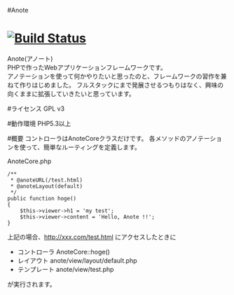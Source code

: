 #Anote  

[![Build Status](https://secure.travis-ci.org/ackintosh/Anote.png?branch=master)](http://travis-ci.org/ackintosh/Anote)  
=====

Anote(アノート)  
PHPで作ったWebアプリケーションフレームワークです。  
アノテーションを使って何かやりたいと思ったのと、フレームワークの習作を兼ねて作りはじめました。	
フルスタックにまで発展させるつもりはなく、興味の向くままに拡張していきたいと思っています。	

#ライセンス
GPL v3  

#動作環境
PHP5.3以上  

#概要
コントローラはAnoteCoreクラスだけです。
各メソッドのアノテーションを使って、簡単なルーティングを定義します。

AnoteCore.php 

    /**
     * @anoteURL(/test.html)
     * @anoteLayout(default)
     */
    public function hoge()
    {
        $this->viewer->h1 = 'my test';
        $this->viewer->content = 'Hello, Anote !!';
    }

上記の場合、http://xxx.com/test.html にアクセスしたときに  

* コントローラ
AnoteCore::hoge()  
* レイアウト
anote/view/layout/default.php  
* テンプレート
anote/view/test.php  
  
が実行されます。  